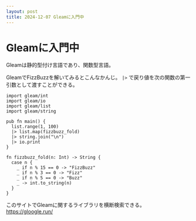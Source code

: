 ```yaml
---
layout: post
title: 2024-12-07 Gleamに入門中
---
```


# Gleamに入門中

Gleamは静的型付け言語であり、関数型言語。

GleamでFizzBuzzを解いてみるとこんなかんじ。
`|>` で戻り値を次の関数の第一引数として渡すことができる。

```
import gleam/int
import gleam/io
import gleam/list
import gleam/string

pub fn main() {
  list.range(1, 100)
  |> list.map(fizzbuzz_fold)
  |> string.join("\n")
  |> io.print
}

fn fizzbuzz_fold(n: Int) -> String {
  case n {
    _ if n % 15 == 0 -> "FizzBuzz"
    _ if n % 3 == 0 -> "Fizz"
    _ if n % 5 == 0 -> "Buzz"
    _ -> int.to_string(n)
  }
}
```

このサイトでGleamに関するライブラリを横断検索できる。
https://gloogle.run/
